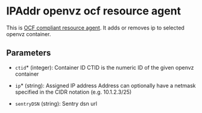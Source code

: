 IPAddr openvz ocf resource agent
============

This is [OCF compliant resource agent](http://linux-ha.org/wiki/OCF_Resource_Agents). It adds or removes ip to selected openvz container.

## Parameters
 - `ctid`* (integer): Container ID
CTID is the numeric ID of the given openvz container

 - `ip`* (string): Assigned IP address
    Address can optionally have a netmask specified in the CIDR notation (e.g. 10.1.2.3/25)

 - `sentryDSN` (string): Sentry dsn url
